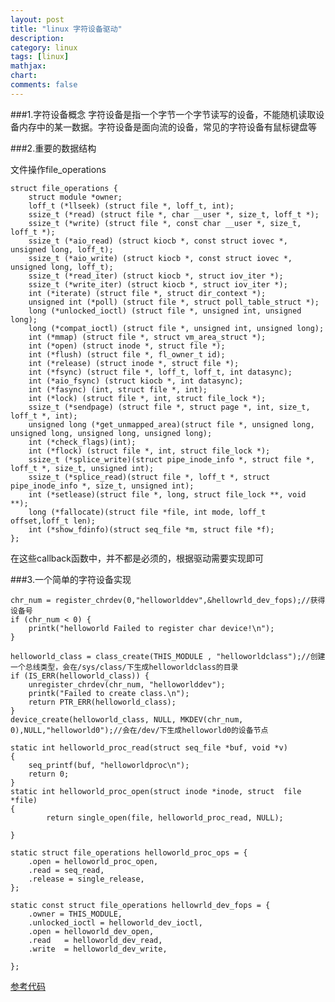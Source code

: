 ```yaml
---
layout: post
title: "linux 字符设备驱动"
description:
category: linux
tags: [linux]
mathjax: 
chart:
comments: false
---
```


###1.字符设备概念
字符设备是指一个字节一个字节读写的设备，不能随机读取设备内存中的某一数据。字符设备是面向流的设备，常见的字符设备有鼠标键盘等


###2.重要的数据结构

文件操作file_operations

	struct file_operations {
		struct module *owner;
		loff_t (*llseek) (struct file *, loff_t, int);
		ssize_t (*read) (struct file *, char __user *, size_t, loff_t *);
		ssize_t (*write) (struct file *, const char __user *, size_t, loff_t *);
		ssize_t (*aio_read) (struct kiocb *, const struct iovec *, unsigned long, loff_t);
		ssize_t (*aio_write) (struct kiocb *, const struct iovec *, unsigned long, loff_t);
		ssize_t (*read_iter) (struct kiocb *, struct iov_iter *);
		ssize_t (*write_iter) (struct kiocb *, struct iov_iter *);
		int (*iterate) (struct file *, struct dir_context *);
		unsigned int (*poll) (struct file *, struct poll_table_struct *);
		long (*unlocked_ioctl) (struct file *, unsigned int, unsigned long);
		long (*compat_ioctl) (struct file *, unsigned int, unsigned long);
		int (*mmap) (struct file *, struct vm_area_struct *);
		int (*open) (struct inode *, struct file *);
		int (*flush) (struct file *, fl_owner_t id);
		int (*release) (struct inode *, struct file *);
		int (*fsync) (struct file *, loff_t, loff_t, int datasync);
		int (*aio_fsync) (struct kiocb *, int datasync);
		int (*fasync) (int, struct file *, int);
		int (*lock) (struct file *, int, struct file_lock *);
		ssize_t (*sendpage) (struct file *, struct page *, int, size_t, loff_t *, int);
		unsigned long (*get_unmapped_area)(struct file *, unsigned long, unsigned long, unsigned long, unsigned long);
		int (*check_flags)(int);
		int (*flock) (struct file *, int, struct file_lock *);
		ssize_t (*splice_write)(struct pipe_inode_info *, struct file *, loff_t *, size_t, unsigned int);
		ssize_t (*splice_read)(struct file *, loff_t *, struct pipe_inode_info *, size_t, unsigned int);
		int (*setlease)(struct file *, long, struct file_lock **, void **);
		long (*fallocate)(struct file *file, int mode, loff_t offset,loff_t len);
		int (*show_fdinfo)(struct seq_file *m, struct file *f);
	};

在这些callback函数中，并不都是必须的，根据驱动需要实现即可

###3.一个简单的字符设备实现

	chr_num = register_chrdev(0,"helloworlddev",&hellowrld_dev_fops);//获得设备号
	if (chr_num < 0) {
		printk("helloworld Failed to register char device!\n");
	}

	helloworld_class = class_create(THIS_MODULE , "helloworldclass");//创建一个总线类型，会在/sys/class/下生成helloworldclass的目录
	if (IS_ERR(helloworld_class)) {
		unregister_chrdev(chr_num, "helloworlddev");
		printk("Failed to create class.\n");
		return PTR_ERR(helloworld_class);
	}
	device_create(helloworld_class, NULL, MKDEV(chr_num, 0),NULL,"helloworld0");//会在/dev/下生成helloworld0的设备节点

	static int helloworld_proc_read(struct seq_file *buf, void *v)
	{
		seq_printf(buf, "helloworldproc\n");
		return 0;
	}
	static int helloworld_proc_open(struct inode *inode, struct  file *file)
	{
			return single_open(file, helloworld_proc_read, NULL);
		
	}

	static struct file_operations helloworld_proc_ops = {
		.open = helloworld_proc_open,
		.read = seq_read,
		.release = single_release,
	};

	static const struct file_operations hellowrld_dev_fops = {
		.owner = THIS_MODULE,
		.unlocked_ioctl = helloworld_dev_ioctl,
		.open = helloworld_dev_open,
		.read	= helloworld_dev_read,
		.write	= helloworld_dev_write,

	};

[参考代码](https://github.com/jsno9/public/blob/master/andiord/driversample/helloworld/helloworld.c)











